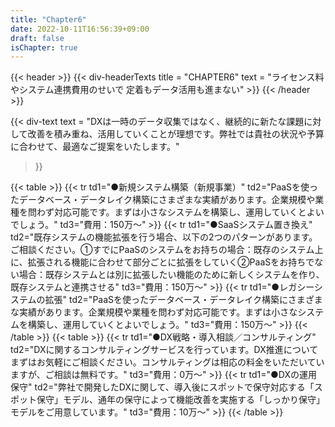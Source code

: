 ```yaml
---
title: "Chapter6"
date: 2022-10-11T16:56:39+09:00
draft: false
isChapter: true
---
```


{{< header >}}
    {{< div-headerTexts
        title = "CHAPTER6"
        text = "ライセンス料やシステム連携費用のせいで 定着もデータ活用も進まない"
    >}}
{{< /header >}}

{{< div-text
    text = "DXは一時のデータ収集ではなく、継続的に新たな課題に対して改善を積み重ね、活用していくことが理想です。弊社では貴社の状況や予算に合わせて、最適なご提案をいたします。"
>}} 

{{< table >}}
    {{< tr 
        td1="●新規システム構築（新規事業）"
        td2="PaaSを使ったデータベース・データレイク構築にさまざまな実績があります。企業規模や業種を問わず対応可能です。まずは小さなシステムを構築し、運用していくとよいでしょう。" 
        td3="費用：150万〜"
    >}}
    {{< tr 
        td1="●SaaSシステム置き換え"
        td2="既存システムの機能拡張を行う場合、以下の2つのパターンがあります。ご相談ください。①すでにPaaSのシステムをお持ちの場合：既存のシステム上に、拡張される機能に合わせて部分ごとに拡張をしていく②PaaSをお持ちでない場合：既存システムとは別に拡張したい機能のために新しくシステムを作り、既存システムと連携させる" 
        td3="費用：150万〜"
    >}}
    {{< tr 
        td1="●レガシーシステムの拡張"
        td2="PaaSを使ったデータベース・データレイク構築にさまざまな実績があります。企業規模や業種を問わず対応可能です。まずは小さなシステムを構築し、運用していくとよいでしょう。" 
        td3="費用：150万〜"
    >}}
{{< /table >}}
{{< table >}}
    {{< tr 
        td1="●DX戦略・導入相談／コンサルティング"
        td2="DXに関するコンサルティングサービスを行っています。DX推進についてまずはお気軽にご相談ください。コンサルティングは相応の料金をいただいていますが、ご相談は無料です。" 
        td3="費用：0万〜"
    >}}
    {{< tr 
        td1="●DXの運用保守"
        td2="弊社で開発したDXに関して、導入後にスポットで保守対応する「スポット保守」モデル、通年の保守によって機能改善を実施する「しっかり保守」モデルをご用意しています。" 
        td3="費用：10万〜"
    >}}
{{< /table >}}
